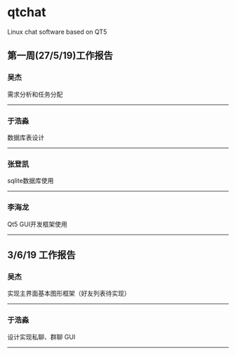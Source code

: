 # qtchat
Linux chat software based on QT5

## 第一周(27/5/19)工作报告
### 吴杰
需求分析和任务分配
***
### 于浩淼
数据库表设计
***

### 张登凯
sqlite数据库使用
***

### 李海龙
Qt5 GUI开发框架使用
***

## 3/6/19 工作报告
### 吴杰
实现主界面基本图形框架（好友列表待实现）
***
### 于浩淼
设计实现私聊、群聊 GUI
***
